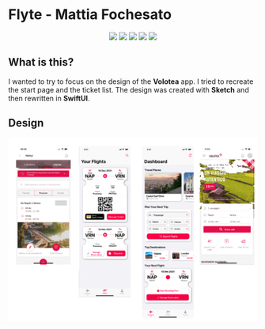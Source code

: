 
# Flyte - Mattia Fochesato
<p align="center">
<img src="https://img.shields.io/badge/iOS-000000?style=for-the-badge&logo=ios&logoColor=white" />
<img src="https://img.shields.io/badge/swift-F54A2A?style=for-the-badge&logo=swift&logoColor=white" />
<img src="https://img.shields.io/badge/Sketch-FFB387?style=for-the-badge&logo=sketch&logoColor=black" />
<img src="https://img.shields.io/badge/Xcode-007ACC?style=for-the-badge&logo=Xcode&logoColor=white" />
<img src="https://img.shields.io/badge/github-%23121011.svg?style=for-the-badge&logo=github&logoColor=white" />
   
</p>

## What is this?

I wanted to try to focus on the design of the **Volotea** app.
I tried to recreate the start page and the ticket list.
The design was created with **Sketch** and then rewritten in **SwiftUI**.

## Design
![Design Preview](assets/design.png?raw=true)
